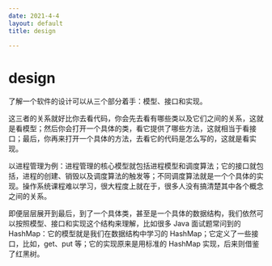 ```yaml
---
date: 2021-4-4
layout: default
title: design

---
```


# design

了解一个软件的设计可以从三个部分着手：模型、接口和实现。

这三者的关系就好比你去看代码，你会先去看有哪些类以及它们之间的关系，这就是看模型；然后你会打开一个具体的类，看它提供了哪些方法，这就相当于看接口；最后，你再来打开一个具体的方法，去看它的代码是怎么写的，这就是看实现。

以进程管理为例：进程管理的核心模型就包括进程模型和调度算法；它的接口就包括，进程的创建、销毁以及调度算法的触发等；不同调度算法就是一个个具体的实现。操作系统课程难以学习，很大程度上就在于，很多人没有搞清楚其中各个概念之间的关系。

即便层层展开到最后，到了一个具体类，甚至是一个具体的数据结构，我们依然可以按照模型、接口和实现这个结构来理解，比如很多 Java 面试题常问到的 HashMap：它的模型就是我们在数据结构中学习的 HashMap；它定义了一些接口，比如，get、put 等；它的实现原来是用标准的 HashMap 实现，后来则借鉴了红黑树。